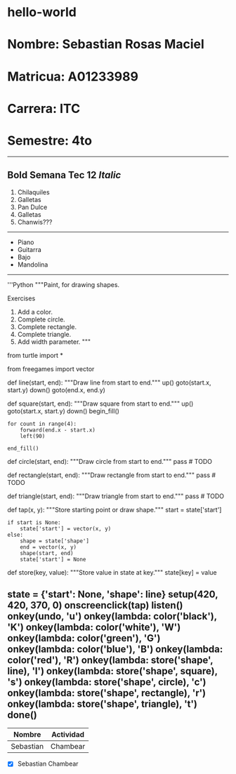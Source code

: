 
# hello-world
# Nombre: Sebastian Rosas Maciel
# Matricua: A01233989
# Carrera: ITC
# Semestre: 4to
---
**Bold Semana Tec 12**
*Italic*
---
1. Chilaquiles 
2. Galletas
3. Pan Dulce
4. Galletas
5. Chanwis???
---
- Piano
- Guitarra
- Bajo
- Mandolina

---
'''Python
"""Paint, for drawing shapes.

Exercises

1. Add a color.
2. Complete circle.
3. Complete rectangle.
4. Complete triangle.
5. Add width parameter.
"""

from turtle import *

from freegames import vector


def line(start, end):
    """Draw line from start to end."""
    up()
    goto(start.x, start.y)
    down()
    goto(end.x, end.y)


def square(start, end):
    """Draw square from start to end."""
    up()
    goto(start.x, start.y)
    down()
    begin_fill()

    for count in range(4):
        forward(end.x - start.x)
        left(90)

    end_fill()


def circle(start, end):
    """Draw circle from start to end."""
    pass  # TODO


def rectangle(start, end):
    """Draw rectangle from start to end."""
    pass  # TODO


def triangle(start, end):
    """Draw triangle from start to end."""
    pass  # TODO


def tap(x, y):
    """Store starting point or draw shape."""
    start = state['start']

    if start is None:
        state['start'] = vector(x, y)
    else:
        shape = state['shape']
        end = vector(x, y)
        shape(start, end)
        state['start'] = None


def store(key, value):
    """Store value in state at key."""
    state[key] = value


state = {'start': None, 'shape': line}
setup(420, 420, 370, 0)
onscreenclick(tap)
listen()
onkey(undo, 'u')
onkey(lambda: color('black'), 'K')
onkey(lambda: color('white'), 'W')
onkey(lambda: color('green'), 'G')
onkey(lambda: color('blue'), 'B')
onkey(lambda: color('red'), 'R')
onkey(lambda: store('shape', line), 'l')
onkey(lambda: store('shape', square), 's')
onkey(lambda: store('shape', circle), 'c')
onkey(lambda: store('shape', rectangle), 'r')
onkey(lambda: store('shape', triangle), 't')
done()
---
| Nombre | Actividad |
| ------- | ------ |
| Sebastian | Chambear |

- [x] Sebastian Chambear